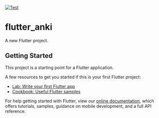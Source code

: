 [![Test](https://github.com/zenoxs/flutter_anki/actions/workflows/test.yml/badge.svg)](https://github.com/zenoxs/flutter_anki/actions/workflows/test.yml)

# flutter_anki

A new Flutter project.

## Getting Started

This project is a starting point for a Flutter application.

A few resources to get you started if this is your first Flutter project:

- [Lab: Write your first Flutter app](https://flutter.dev/docs/get-started/codelab)
- [Cookbook: Useful Flutter samples](https://flutter.dev/docs/cookbook)

For help getting started with Flutter, view our
[online documentation](https://flutter.dev/docs), which offers tutorials,
samples, guidance on mobile development, and a full API reference.
